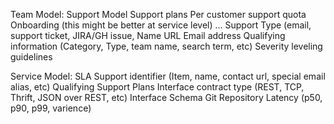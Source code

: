 Team Model:
  Support Model
  Support plans
  Per customer support quota
  Onboarding (this might be better at service level)
    ...
  Support
    Type (email, support ticket, JIRA/GH issue,
    Name
    URL
    Email address
    Qualifying information (Category, Type, team name, search term, etc)
  Severity leveling guidelines

Service Model:
  SLA
  Support identifier (Item, name, contact url, special email alias, etc)
  Qualifying Support Plans
  Interface contract
    type (REST, TCP, Thrift, JSON over REST, etc)
    Interface Schema Git Repository
    Latency (p50, p90, p99, varience)

